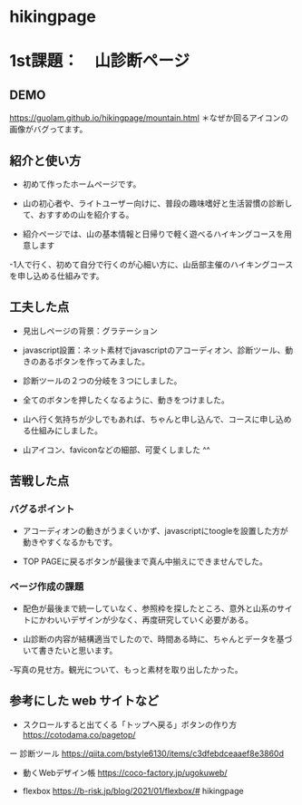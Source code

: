 # hikingpage

# 1st課題：　山診断ページ

## DEMO

 https://guolam.github.io/hikingpage/mountain.html
＊なぜか回るアイコンの画像がバグってます。

## 紹介と使い方

  - 初めて作ったホームページです。

  - 山の初心者や、ライトユーザー向けに、普段の趣味嗜好と生活習慣の診断して、おすすめの山を紹介する。

  - 紹介ページでは、山の基本情報と日帰りで軽く遊べるハイキングコースを用意します

  -1人で行く、初めて自分で行くのが心細い方に、山岳部主催のハイキングコースを申し込める仕組みです。

## 工夫した点

  - 見出しページの背景：グラテーション

  - javascript設置：ネット素材でjavascriptのアコーディオン、診断ツール、動きのあるボタンを作ってみました。

  - 診断ツールの２つの分岐を３つにしました。

  - 全てのボタンを押したくなるように、動きをつけました。

  - 山へ行く気持ちが少しでもあれば、ちゃんと申し込んで、コースに申し込める仕組みにしました。

  - 山アイコン、faviconなどの細部、可愛くしました ^^

## 苦戦した点

  ### バグるポイント
  
  - アコーディオンの動きがうまくいかず、javascriptにtoogleを設置した方が動きやすくなるかもです。

  - TOP PAGEに戻るボタンが最後まで真ん中揃えにできませんでした。

 ### ページ作成の課題

  - 配色が最後まで統一していなく、参照枠を探したところ、意外と山系のサイトにかわいいデザインが少なく、再度研究していく必要がある。

  - 山診断の内容が結構適当でしたので、時間ある時に、ちゃんとデータを基づいて書きたいと思います。

  -写真の見せ方。観光について、もっと素材を取り出したかった。


## 参考にした web サイトなど

  - スクロールすると出てくる「トップへ戻る」ボタンの作り方
  https://cotodama.co/pagetop/

  ー 診断ツール
  https://qiita.com/bstyle6130/items/c3dfebdceaaef8e3860d

  - 動くWebデザイン帳
  https://coco-factory.jp/ugokuweb/

  - flexbox
  https://b-risk.jp/blog/2021/01/flexbox/# hikingpage
